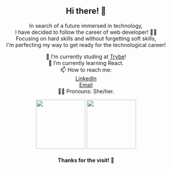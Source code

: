 <div align="center"><h2> Hi there! 🥰 </h2>

In search of a future immersed in technology, <br>
I have decided to follow the career of web developer! 👩‍💻 <br>
Focusing on hard skills and without forgetting soft skills, <br>
I'm perfecting my way to get ready for the technological career!

🔭 I’m currently studing at [Trybe](https://www.betrybe.com/)! <br>
🌱 I’m currently learning React. <br>
📫 How to reach me:<br>
[LinkedIn](https://www.linkedin.com/in/carolinebenichio/) <br>
[Email](benichiocarol@gmail.com) <br>
🙅‍♀️ Pronouns: She/her.
</div>

<div align="center">
  <img height='130px' src="https://github-readme-stats.vercel.app/api?username=carolbenichio&hide_title=true&show_icons=true&include_all_commits=true&line_height=21&bg_color=0,EC6C6C,FFD479,FFFC79,73FA79&theme=graywhite" />
<img height='130px' src="https://github-readme-stats.vercel.app/api/top-langs/?username=carolbenichio&hide_title=true&layout=compact&bg_color=0,73FA79,73FDFF,D783FF&theme=graywhite" />
</div>
<h4 align="center">Thanks for the visit! 👋</h4>
